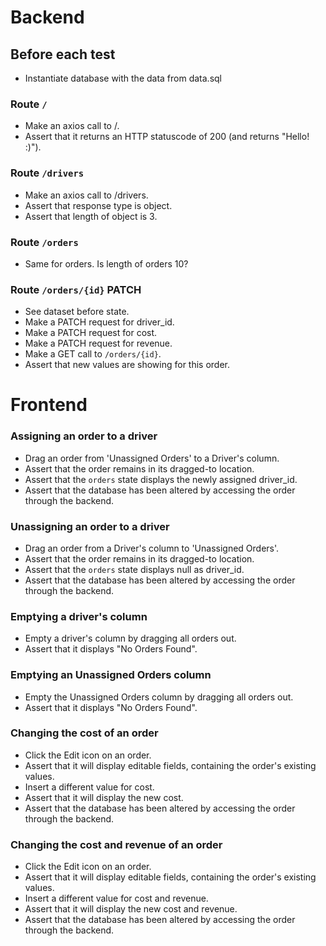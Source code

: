 # Backend

## Before each test
- Instantiate database with the data from data.sql

### Route `/`
- Make an axios call to /.
- Assert that it returns an HTTP statuscode of 200 (and returns "Hello! :)").

### Route `/drivers`
- Make an axios call to /drivers.
- Assert that response type is object.
- Assert that length of object is 3.

### Route `/orders`
- Same for orders. Is length of orders 10?

### Route `/orders/{id}` PATCH
- See dataset before state.
- Make a PATCH request for driver_id.
- Make a PATCH request for cost.
- Make a PATCH request for revenue.
- Make a GET call to `/orders/{id}`.
- Assert that new values are showing for this order.


# Frontend

### Assigning an order to a driver
- Drag an order from 'Unassigned Orders' to a Driver's column.
- Assert that the order remains in its dragged-to location.
- Assert that the `orders` state displays the newly assigned driver_id.
- Assert that the database has been altered by accessing the order through the backend.

### Unassigning an order to a driver
- Drag an order from a Driver's column to 'Unassigned Orders'.
- Assert that the order remains in its dragged-to location.
- Assert that the `orders` state displays null as driver_id.
- Assert that the database has been altered by accessing the order through the backend.

### Emptying a driver's column
- Empty a driver's column by dragging all orders out.
- Assert that it displays "No Orders Found".

### Emptying an Unassigned Orders column
- Empty the Unassigned Orders column by dragging all orders out.
- Assert that it displays "No Orders Found".

### Changing the cost of an order
- Click the Edit icon on an order.
- Assert that it will display editable fields, containing the order's existing values.
- Insert a different value for cost.
- Assert that it will display the new cost.
- Assert that the database has been altered by accessing the order through the backend.

### Changing the cost and revenue of an order
- Click the Edit icon on an order.
- Assert that it will display editable fields, containing the order's existing values.
- Insert a different value for cost and revenue.
- Assert that it will display the new cost and revenue.
- Assert that the database has been altered by accessing the order through the backend.

